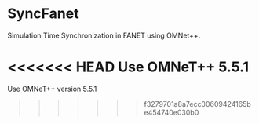 # SyncFanet
Simulation Time Synchronization in FANET using OMNet++.

<<<<<<< HEAD
Use OMNeT++ 5.5.1
=======
Use OMNeT++ version 5.5.1
>>>>>>> f3279701a8a7ecc00609424165be454740e030b0
